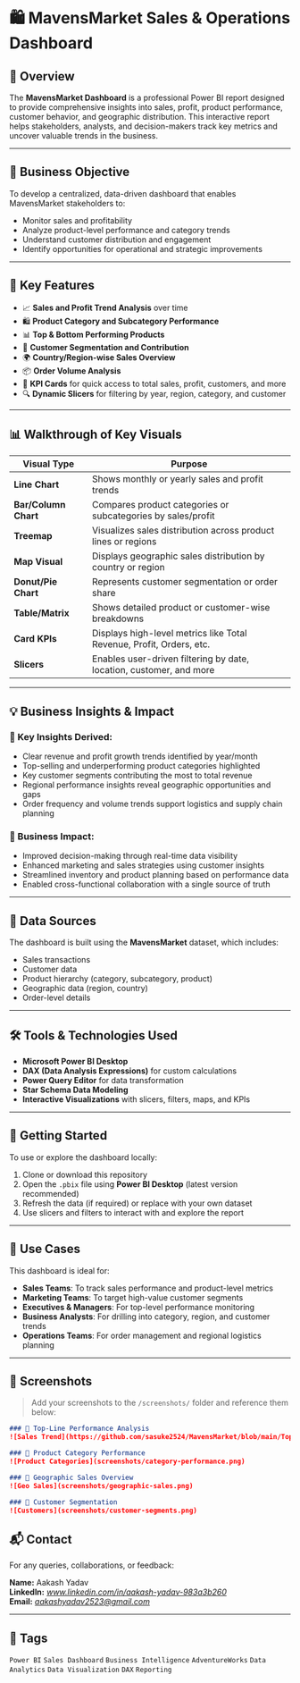 # 🛍️ MavensMarket Sales & Operations Dashboard

## 📘 Overview

The **MavensMarket Dashboard** is a professional Power BI report designed to provide comprehensive insights into sales, profit, product performance, customer behavior, and geographic distribution. This interactive report helps stakeholders, analysts, and decision-makers track key metrics and uncover valuable trends in the business.

---

## 🎯 Business Objective

To develop a centralized, data-driven dashboard that enables MavensMarket stakeholders to:
- Monitor sales and profitability
- Analyze product-level performance and category trends
- Understand customer distribution and engagement
- Identify opportunities for operational and strategic improvements

---

## 🌟 Key Features

- 📈 **Sales and Profit Trend Analysis** over time
- 🛍️ **Product Category and Subcategory Performance**
- 📊 **Top & Bottom Performing Products**
- 👤 **Customer Segmentation and Contribution**
- 🌍 **Country/Region-wise Sales Overview**
- 📦 **Order Volume Analysis**
- 📌 **KPI Cards** for quick access to total sales, profit, customers, and more
- 🔍 **Dynamic Slicers** for filtering by year, region, category, and customer

---

## 📊 Walkthrough of Key Visuals

| Visual Type         | Purpose                                                                 |
|---------------------|-------------------------------------------------------------------------|
| **Line Chart**       | Shows monthly or yearly sales and profit trends                        |
| **Bar/Column Chart** | Compares product categories or subcategories by sales/profit           |
| **Treemap**          | Visualizes sales distribution across product lines or regions          |
| **Map Visual**       | Displays geographic sales distribution by country or region            |
| **Donut/Pie Chart**  | Represents customer segmentation or order share                        |
| **Table/Matrix**     | Shows detailed product or customer-wise breakdowns                     |
| **Card KPIs**        | Displays high-level metrics like Total Revenue, Profit, Orders, etc.   |
| **Slicers**          | Enables user-driven filtering by date, location, customer, and more    |

---

## 💡 Business Insights & Impact

### 📌 Key Insights Derived:
- Clear revenue and profit growth trends identified by year/month
- Top-selling and underperforming product categories highlighted
- Key customer segments contributing the most to total revenue
- Regional performance insights reveal geographic opportunities and gaps
- Order frequency and volume trends support logistics and supply chain planning

### 🚀 Business Impact:
- Improved decision-making through real-time data visibility
- Enhanced marketing and sales strategies using customer insights
- Streamlined inventory and product planning based on performance data
- Enabled cross-functional collaboration with a single source of truth

---

## 📂 Data Sources

The dashboard is built using the **MavensMarket** dataset, which includes:
- Sales transactions
- Customer data
- Product hierarchy (category, subcategory, product)
- Geographic data (region, country)
- Order-level details

---

## 🛠️ Tools & Technologies Used

- **Microsoft Power BI Desktop**
- **DAX (Data Analysis Expressions)** for custom calculations
- **Power Query Editor** for data transformation
- **Star Schema Data Modeling**
- **Interactive Visualizations** with slicers, filters, maps, and KPIs

---

## 🚀 Getting Started

To use or explore the dashboard locally:

1. Clone or download this repository
2. Open the `.pbix` file using **Power BI Desktop** (latest version recommended)
3. Refresh the data (if required) or replace with your own dataset
4. Use slicers and filters to interact with and explore the report

---

## 💼 Use Cases

This dashboard is ideal for:
- **Sales Teams**: To track sales performance and product-level metrics
- **Marketing Teams**: To target high-value customer segments
- **Executives & Managers**: For top-level performance monitoring
- **Business Analysts**: For drilling into category, region, and customer trends
- **Operations Teams**: For order management and regional logistics planning

---

## 📸 Screenshots

> Add your screenshots to the `/screenshots/` folder and reference them below:

```markdown
### 🔹 Top-Line Performance Analysis
![Sales Trend](https://github.com/sasuke2524/MavensMarket/blob/main/Top-Line%20Performance%20Analysis.png)

### 🔹 Product Category Performance
![Product Categories](screenshots/category-performance.png)

### 🔹 Geographic Sales Overview
![Geo Sales](screenshots/geographic-sales.png)

### 🔹 Customer Segmentation
![Customers](screenshots/customer-segments.png)

```

## 📬 Contact

For any queries, collaborations, or feedback:

**Name:** Aakash Yadav  
**LinkedIn:** *www.linkedin.com/in/aakash-yadav-983a3b260*  
**Email:** *aakashyadav2523@gmail.com*

---

## 🔖 Tags

`Power BI` `Sales Dashboard` `Business Intelligence` `AdventureWorks` `Data Analytics` `Data Visualization` `DAX` `Reporting`

